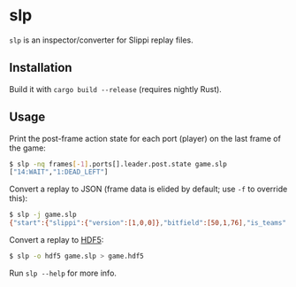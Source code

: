 # slp

`slp` is an inspector/converter for Slippi replay files.

## Installation

Build it with `cargo build --release` (requires nightly Rust).

## Usage

Print the post-frame action state for each port (player) on the last frame of the game:

```bash
$ slp -nq frames[-1].ports[].leader.post.state game.slp
["14:WAIT","1:DEAD_LEFT"]
```

Convert a replay to JSON (frame data is elided by default; use `-f` to override this):

```bash
$ slp -j game.slp
{"start":{"slippi":{"version":[1,0,0]},"bitfield":[50,1,76],"is_teams":false,"item_spawn_frequency":-1,"self_destruct_score":-1,"stage":8,"timer":480,"item_spawn_bitfield":[255,255,255,255,255],"damage_ratio":1.0,"players":[{"port":"P1","character":9,"type":0,"stocks":4,"costume":3,"team":null,"handicap":9,"bitfield":192,"cpu_level":null,"offense_ratio":0.0,"defense_ratio":1.0,"model_scale":1.0,"ucf":{"dash_back":null,"shield_drop":null}},{"port":"P2","character":2,"type":1,"stocks":4,"costume":0,"team":null,"handicap":9,"bitfield":64,"cpu_level":1,"offense_ratio":0.0,"defense_ratio":1.0,"model_scale":1.0,"ucf":{"dash_back":null,"shield_drop":null}}],"random_seed":3803194226},"end":{"method":3},"metadata":{"date":"2018-06-22T07:52:59Z","duration":5209,"platform":"dolphin","players":[{"port":"P1","characters":{"18":5209}},{"port":"P2","characters":{"1":5209}}]}}
```

Convert a replay to [HDF5](https://www.hdfgroup.org/solutions/hdf5/):

```bash
$ slp -o hdf5 game.slp > game.hdf5
```

Run `slp --help` for more info.
